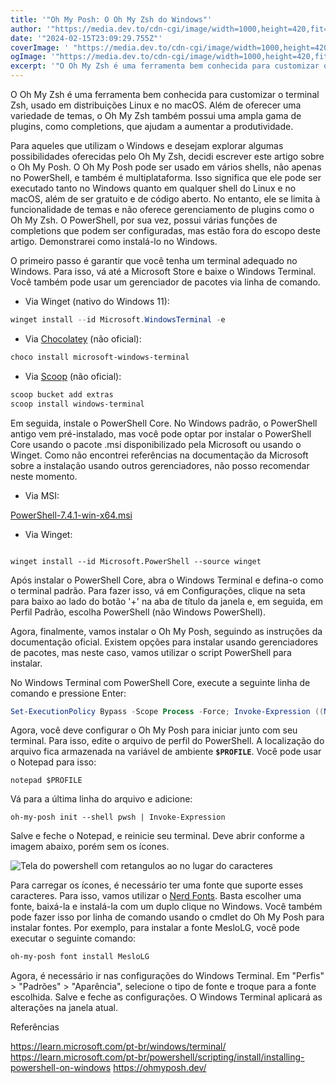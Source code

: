 ```yaml
---
title: '"Oh My Posh: O Oh My Zsh do Windows"'
author: '"https://media.dev.to/cdn-cgi/image/width=1000,height=420,fit=cover,gravity=auto,format=auto/https%3A%2F%2Fdev-to-uploads.s3.amazonaws.com%2Fuploads%2Farticles%2Fmmxr5clqgi86kjbqetgo.png"'
date: '"2024-02-15T23:09:29.755Z"'
coverImage: ' "https://media.dev.to/cdn-cgi/image/width=1000,height=420,fit=cover,gravity=auto,format=auto/https%3A%2F%2Fdev-to-uploads.s3.amazonaws.com%2Fuploads%2Farticles%2Fmmxr5clqgi86kjbqetgo.png"'
ogImage: '"https://media.dev.to/cdn-cgi/image/width=1000,height=420,fit=cover,gravity=auto,format=auto/https%3A%2F%2Fdev-to-uploads.s3.amazonaws.com%2Fuploads%2Farticles%2Fmmxr5clqgi86kjbqetgo.png"'
excerpt: '"O Oh My Zsh é uma ferramenta bem conhecida para customizar o terminal Zsh, usado em distribuições..."'
---
```


O Oh My Zsh é uma ferramenta bem conhecida para customizar o terminal Zsh, usado em distribuições Linux e no macOS. Além de oferecer uma variedade de temas, o Oh My Zsh também possui uma ampla gama de plugins, como completions, que ajudam a aumentar a produtividade.

Para aqueles que utilizam o Windows e desejam explorar algumas possibilidades oferecidas pelo Oh My Zsh, decidi escrever este artigo sobre o Oh My Posh. O Oh My Posh pode ser usado em vários shells, não apenas no PowerShell, e também é multiplataforma. Isso significa que ele pode ser executado tanto no Windows quanto em qualquer shell do Linux e no macOS, além de ser gratuito e de código aberto. No entanto, ele se limita à funcionalidade de temas e não oferece gerenciamento de plugins como o Oh My Zsh. O PowerShell, por sua vez, possui várias funções de completions que podem ser configuradas, mas estão fora do escopo deste artigo. Demonstrarei como instalá-lo no Windows.

O primeiro passo é garantir que você tenha um terminal adequado no Windows. Para isso, vá até a Microsoft Store e baixe o Windows Terminal. Você também pode usar um gerenciador de pacotes via linha de comando.

- Via Winget (nativo do Windows 11):

```powershell
winget install --id Microsoft.WindowsTerminal -e
```

- Via [Chocolatey](https://chocolatey.org/) (não oficial):

```powershell
choco install microsoft-windows-terminal
```

- Via [Scoop](https://scoop.sh/) (não oficial):

```powershell
scoop bucket add extras
scoop install windows-terminal
```

Em seguida, instale o PowerShell Core. No Windows padrão, o PowerShell antigo vem pré-instalado, mas você pode optar por instalar o PowerShell Core usando o pacote .msi disponibilizado pela Microsoft ou usando o Winget. Como não encontrei referências na documentação da Microsoft sobre a instalação usando outros gerenciadores, não posso recomendar neste momento.

- Via MSI:

[PowerShell-7.4.1-win-x64.msi](https://github.com/PowerShell/PowerShell/releases/download/v7.4.1/PowerShell-7.4.1-win-x64.msi)

- Via Winget:

```

winget install --id Microsoft.PowerShell --source winget

```

Após instalar o PowerShell Core, abra o Windows Terminal e defina-o como o terminal padrão. Para fazer isso, vá em Configurações, clique na seta para baixo ao lado do botão '+' na aba de título da janela e, em seguida, em Perfil Padrão, escolha PowerShell (não Windows PowerShell).

Agora, finalmente, vamos instalar o Oh My Posh, seguindo as instruções da documentação oficial. Existem opções para instalar usando gerenciadores de pacotes, mas neste caso, vamos utilizar o script PowerShell para instalar.

No Windows Terminal com PowerShell Core, execute a seguinte linha de comando e pressione Enter:

```powershell
Set-ExecutionPolicy Bypass -Scope Process -Force; Invoke-Expression ((New-Object System.Net.WebClient).DownloadString('https://ohmyposh.dev/install.ps1'))

```

Agora, você deve configurar o Oh My Posh para iniciar junto com seu terminal. Para isso, edite o arquivo de perfil do PowerShell. A localização do arquivo fica armazenada na variável de ambiente **`$PROFILE`**. Você pode usar o Notepad para isso:

```
notepad $PROFILE
```

Vá para a última linha do arquivo e adicione:

```
oh-my-posh init --shell pwsh | Invoke-Expression
```

Salve e feche o Notepad, e reinicie seu terminal. Deve abrir conforme a imagem abaixo, porém sem os ícones.

![Tela do powershell com retangulos ao no lugar do caracteres](https://dev-to-uploads.s3.amazonaws.com/uploads/articles/v5d07mrguh6jnja5ndok.png)

Para carregar os ícones, é necessário ter uma fonte que suporte esses caracteres. Para isso, vamos utilizar o [Nerd Fonts](https://www.nerdfonts.com/). Basta escolher uma fonte, baixá-la e instalá-la com um duplo clique no Windows. Você também pode fazer isso por linha de comando usando o cmdlet do Oh My Posh para instalar fontes. Por exemplo, para instalar a fonte MesloLG, você pode executar o seguinte comando:

```powershell
oh-my-posh font install MesloLG
```

Agora, é necessário ir nas configurações do Windows Terminal. Em "Perfis" > "Padrões" > "Aparência", selecione o tipo de fonte e troque para a fonte escolhida. Salve e feche as configurações. O Windows Terminal aplicará as alterações na janela atual.

Referências

https://learn.microsoft.com/pt-br/windows/terminal/
https://learn.microsoft.com/pt-br/powershell/scripting/install/installing-powershell-on-windows
https://ohmyposh.dev/
